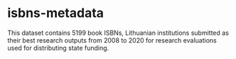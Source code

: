 # isbns-metadata
This dataset contains 5199 book ISBNs, Lithuanian institutions submitted as their best research outputs from 2008 to 2020 for research evaluations used for distributing state funding.

